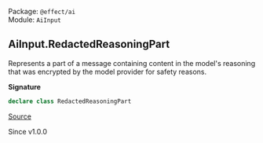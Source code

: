 Package: `@effect/ai`<br />
Module: `AiInput`<br />

## AiInput.RedactedReasoningPart

Represents a part of a message containing content in the model's reasoning
that was encrypted by the model provider for safety reasons.

**Signature**

```ts
declare class RedactedReasoningPart
```

[Source](https://github.com/Effect-TS/effect/tree/main/packages/ai/ai/src/AiInput.ts#L303)

Since v1.0.0